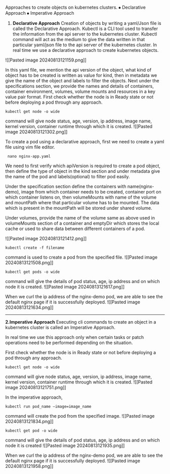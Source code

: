 Approaches to create objects on kubernetes clusters.
⦁	Declarative Approach
⦁	Imperative Approach

1. **Declarative Approach**
Creation of objects by writing a yaml/Json file is called the Declarative Approach. Kubectl is a CLI tool used to transfer the information from the api server to the kubernetes cluster. Kubectl command will act as the medium to give the data written in that particular yaml/json file to the api server of the kubernetes cluster. In real time we use a declarative approach to create kubernetes objects.

![[Pasted image 20240813121159.png]]

In this yaml file, we mention the api version of the object, what kind of object has to be created is written as value for kind, then in metadata we give the name of the object and labels to filter the objects. Next under the specifications section, we provide the names and details of containers, container environment, volumes, volume mounts and resources in a key value pair format.
First check whether the node is in Ready state or not before deploying a pod through any approach.

```
kubectl get node -o wide 
```
command will give node status, age, version, ip address, image name, kernel version, container runtime through which it is created.
![[Pasted image 20240813121302.png]]

To create a pod using a declarative approach, first we need to create a yaml file using vim file editor.
```
 nano nginx-app.yaml
```

We need to first verify which apiVersion is required to create a pod object, then define the type of object in the kind section and under metadata give the name of the pod and labels(optional) to filter pod easily. 

Under the specification section define the containers with name(nginx-demo), image from which container needs to be created, container port on which container listens on, then volumeMounts with name of the volume and mountPath where that particular volume has to be mounted. The data which is present in the mountPath will be stored under shared volume.

Under volumes, provide the name of the volume same as above used in volumeMounts section of a container and emptyDir which stores the local cache or used to share data between different containers of a pod. 

![[Pasted image 20240813121412.png]]

```
kubectl create -f filename
```
command is used to create a pod from the specified file.
![[Pasted image 20240813121508.png]]

```
kubectl get pods -o wide
```
command will give the details of pod status, age, ip address and on which node it is created.
![[Pasted image 20240813121617.png]]

When we curl the ip address of the nginx-demo pod, we are able to see the default nginx page if it is successfully deployed.
![[Pasted image 20240813121634.png]]

---

**2.Imperative Approach**
Executing cli commands to create an object in a kubernetes cluster is called an Imperative Approach.  

In real time we use this approach only when certain tasks or patch operations need to be performed depending on the situation. 

First check whether the node is in Ready state or not before deploying a pod through any approach.

```
kubectl get node -o wide
``` 
command will give node status, age, version, ip address, image name, kernel version, container runtime through which it is created.
![[Pasted image 20240813121751.png]]

In the imperative approach, 
```
kubectl run pod_name –image=image_name
```
command will create the pod from the specified image.
![[Pasted image 20240813121834.png]]

```
kubectl get pod -o wide 
```
command will give the details of pod status, age, ip address and on which node it is created
![[Pasted image 20240813121935.png]]

When we curl the ip address of the nginx-demo pod, we are able to see the default nginx page if it is successfully deployed.
![[Pasted image 20240813121958.png]]















